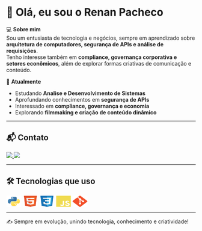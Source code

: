 # 👋 Olá, eu sou o Renan Pacheco

💻 **Sobre mim**  
Sou um entusiasta de tecnologia e negócios, sempre em aprendizado sobre **arquitetura de computadores, segurança de APIs e análise de requisições**.  
Tenho interesse também em **compliance, governança corporativa e setores econômicos**, além de explorar formas criativas de comunicação e conteúdo.

🚀 **Atualmente**  
- Estudando **Analise e Desenvolvimento de Sistemas**  
- Aprofundando conhecimentos em **segurança de APIs**  
- Interessado em **compliance, governança e economia**  
- Explorando **filmmaking e criação de conteúdo dinâmico**  

---
## 📬 Contato
<a href="mailto:renanpachecoo59@gmail.com">
  <img src="https://img.shields.io/badge/-Gmail-%23333?style=for-the-badge&logo=gmail&logoColor=white">
</a>
<a href="https://www.linkedin.com/in/renan-pacheco-aa5318348/" target="_blank">
  <img src="https://img.shields.io/badge/-LinkedIn-%230077B5?style=for-the-badge&logo=linkedin&logoColor=white">
</a>

---

## 🛠 Tecnologias que uso
<div style="display: inline-block;">
    <img align="center" alt="Python 🐍" height="30" width="40" src="https://raw.githubusercontent.com/devicons/devicon/master/icons/python/python-original.svg">
    <img align="center" alt="HTML5" height="30" width="40" src="https://raw.githubusercontent.com/devicons/devicon/master/icons/html5/html5-original.svg">
    <img align="center" alt="CSS3" height="30" width="40" src="https://raw.githubusercontent.com/devicons/devicon/master/icons/css3/css3-original.svg">
    <img align="center" alt="JavaScript" height="30" width="40" src="https://raw.githubusercontent.com/devicons/devicon/master/icons/javascript/javascript-plain.svg">
    <img align="center" alt="Git" height="30" width="40" src="https://raw.githubusercontent.com/devicons/devicon/master/icons/git/git-original.svg">
</div>

---

✍️ Sempre em evolução, unindo tecnologia, conhecimento e criatividade!

</div>
